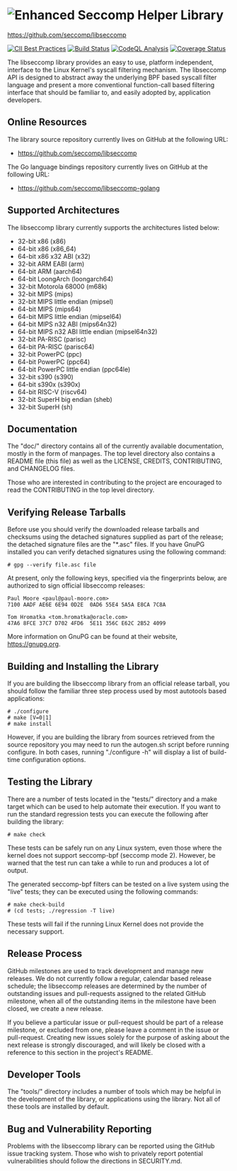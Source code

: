 ![Enhanced Seccomp Helper Library](https://github.com/seccomp/libseccomp-artwork/blob/main/logo/libseccomp-color_text.png)
===============================================================================
https://github.com/seccomp/libseccomp

[![CII Best Practices](https://bestpractices.coreinfrastructure.org/projects/608/badge)](https://bestpractices.coreinfrastructure.org/projects/608)
[![Build Status](https://github.com/seccomp/libseccomp/actions/workflows/continuous-integration.yml/badge.svg?branch=release-2.6)](https://github.com/seccomp/libseccomp/actions)
[![CodeQL Analysis](https://github.com/seccomp/libseccomp/actions/workflows/codeql-analysis.yml/badge.svg?branch=release-2.6)](https://github.com/seccomp/libseccomp/actions)
[![Coverage Status](https://img.shields.io/coveralls/github/seccomp/libseccomp/release-2.6.svg)](https://coveralls.io/github/seccomp/libseccomp?branch=release-2.6)

The libseccomp library provides an easy to use, platform independent, interface
to the Linux Kernel's syscall filtering mechanism.  The libseccomp API is
designed to abstract away the underlying BPF based syscall filter language and
present a more conventional function-call based filtering interface that should
be familiar to, and easily adopted by, application developers.

## Online Resources

The library source repository currently lives on GitHub at the following URL:

* https://github.com/seccomp/libseccomp

The Go language bindings repository currently lives on GitHub at the following
URL:

* https://github.com/seccomp/libseccomp-golang

## Supported Architectures

The libseccomp library currently supports the architectures listed below:

* 32-bit x86 (x86)
* 64-bit x86 (x86_64)
* 64-bit x86 x32 ABI (x32)
* 32-bit ARM EABI (arm)
* 64-bit ARM (aarch64)
* 64-bit LoongArch (loongarch64)
* 32-bit Motorola 68000 (m68k)
* 32-bit MIPS (mips)
* 32-bit MIPS little endian (mipsel)
* 64-bit MIPS (mips64)
* 64-bit MIPS little endian (mipsel64)
* 64-bit MIPS n32 ABI (mips64n32)
* 64-bit MIPS n32 ABI little endian (mipsel64n32)
* 32-bit PA-RISC (parisc)
* 64-bit PA-RISC (parisc64)
* 32-bit PowerPC (ppc)
* 64-bit PowerPC (ppc64)
* 64-bit PowerPC little endian (ppc64le)
* 32-bit s390 (s390)
* 64-bit s390x (s390x)
* 64-bit RISC-V (riscv64)
* 32-bit SuperH big endian (sheb)
* 32-bit SuperH (sh)

## Documentation

The "doc/" directory contains all of the currently available documentation,
mostly in the form of manpages.  The top level directory also contains a README
file (this file) as well as the LICENSE, CREDITS, CONTRIBUTING, and
CHANGELOG files.

Those who are interested in contributing to the project are encouraged to
read the CONTRIBUTING in the top level directory.

## Verifying Release Tarballs

Before use you should verify the downloaded release tarballs and checksums
using the detached signatures supplied as part of the release; the detached
signature files are the "*.asc" files.  If you have GnuPG installed you can
verify detached signatures using the following command:

	# gpg --verify file.asc file

At present, only the following keys, specified via the fingerprints below, are
authorized to sign official libseccomp releases:

	Paul Moore <paul@paul-moore.com>
	7100 AADF AE6E 6E94 0D2E  0AD6 55E4 5A5A E8CA 7C8A

	Tom Hromatka <tom.hromatka@oracle.com>
	47A6 8FCE 37C7 D702 4FD6  5E11 356C E62C 2B52 4099

More information on GnuPG can be found at their website, https://gnupg.org.

## Building and Installing the Library

If you are building the libseccomp library from an official release tarball,
you should follow the familiar three step process used by most autotools based
applications:

	# ./configure
	# make [V=0|1]
	# make install

However, if you are building the library from sources retrieved from the source
repository you may need to run the autogen.sh script before running configure.
In both cases, running "./configure -h" will display a list of build-time
configuration options.

## Testing the Library

There are a number of tests located in the "tests/" directory and a make target
which can be used to help automate their execution.  If you want to run the
standard regression tests you can execute the following after building the
library:

	# make check

These tests can be safely run on any Linux system, even those where the kernel
does not support seccomp-bpf (seccomp mode 2).  However, be warned that the
test run can take a while to run and produces a lot of output.

The generated seccomp-bpf filters can be tested on a live system using the
"live" tests; they can be executed using the following commands:

	# make check-build
	# (cd tests; ./regression -T live)

These tests will fail if the running Linux Kernel does not provide the
necessary support.

## Release Process

GitHub milestones are used to track development and manage new releases.  We do
not currently follow a regular, calendar based release schedule; the libseccomp
releases are determined by the number of outstanding issues and pull-requests
assigned to the related GitHub milestone, when all of the outstanding items in
the milestone have been closed, we create a new release.

If you believe a particular issue or pull-request should be part of a release
milestone, or excluded from one, please leave a comment in the issue or
pull-request.  Creating new issues solely for the purpose of asking about the
next release is strongly discouraged, and will likely be closed with a
reference to this section in the project's README.

## Developer Tools

The "tools/" directory includes a number of tools which may be helpful in the
development of the library, or applications using the library.  Not all of
these tools are installed by default.

## Bug and Vulnerability Reporting

Problems with the libseccomp library can be reported using the GitHub issue
tracking system.  Those who wish to privately report potential vulnerabilities
should follow the directions in SECURITY.md.
